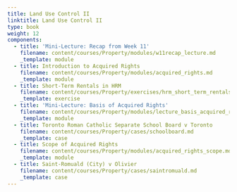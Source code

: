 ```yaml
---
title: Land Use Control II
linktitle: Land Use Control II
type: book
weight: 12
components:
  - title: 'Mini-Lecture: Recap from Week 11'
    filename: content/courses/Property/modules/w11recap_lecture.md
    _template: module
  - title: Introduction to Acquired Rights
    filename: content/courses/Property/modules/acquired_rights.md
    _template: module
  - title: Short-Term Rentals in HRM
    filename: content/courses/Property/exercises/hrm_short_term_rentals.md
    _template: exercise
  - title: 'Mini-Lecture: Basis of Acquired Rights'
    filename: content/courses/Property/modules/lecture_basis_acquired_rights.md
    _template: module
  - title: Toronto Roman Catholic Separate School Board v Toronto
    filename: content/courses/Property/cases/schoolboard.md
    _template: case
  - title: Scope of Acquired Rights
    filename: content/courses/Property/modules/acquired_rights_scope.md
    _template: module
  - title: Saint-Romuald (City) v Olivier
    filename: content/courses/Property/cases/saintromuald.md
    _template: case
---
```




